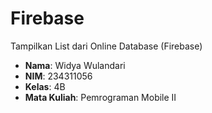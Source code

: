 # Firebase
Tampilkan List dari Online Database (Firebase)
- **Nama**: Widya Wulandari  
- **NIM**: 234311056  
- **Kelas**: 4B  
- **Mata Kuliah**: Pemrograman Mobile II
